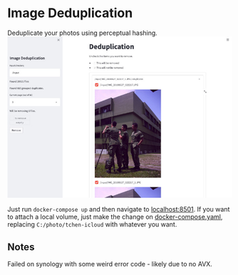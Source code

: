 # Image Deduplication
Deduplicate your photos using perceptual hashing.
![demo](demo.jpg "demo of interface")

Just run `docker-compose up` and then navigate to [localhost:8501](localhost:8501).
If you want to attach a local volume, just make the change on [docker-compose.yaml](docker-compose.yaml), replacing `C:/photo/tchen-icloud` with whatever you want.


## Notes
Failed on synology with some weird error code - likely due to no AVX.
